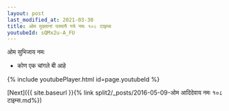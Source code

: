 ```yaml
---
layout: post
last_modified_at: 2021-03-30
title: ओम मुक्तानां परमायै गये नमः १०८ टाइम्स
youtubeId: sQMx2u-A_FU
---
```

 
 
 ओम सुभिजाय नमः  
 
 -  कोण एक चांगले बी आहे 
 
  
 
  
 
 
 
 
 
 


{% include youtubePlayer.html id=page.youtubeId %}
 
[Next]({{ site.baseurl }}{% link  split2/_posts/2016-05-09-ओम आदिदेवाय नमः १०८ टाइम्स.md%})
 
